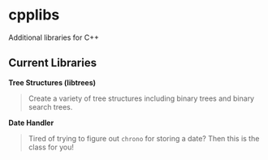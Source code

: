 # cpplibs
Additional libraries for C++

## Current Libraries
**Tree Structures (libtrees)**
> Create a variety of tree structures including binary trees and binary search trees.

**Date Handler**
> Tired of trying to figure out `chrono` for storing a date? Then this is the class for you!
